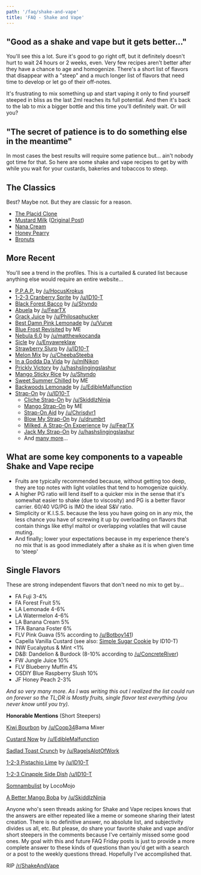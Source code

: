 ```yaml
---
path: '/faq/shake-and-vape'
title: 'FAQ - Shake and Vape'
---
```


## "Good as a shake and vape but it gets better&hellip;"

You'll see this a lot. Sure it's good to go right off, but it definitely doesn't hurt to wait 24 hours or 2 weeks, even. Very few recipes aren't better after they have a chance to age and homogenize. There's a short list of flavors that disappear with a "steep" and a much longer list of flavors that need time to develop or let go of their off-notes.

It's frustrating to mix something up and start vaping it only to find yourself steeped in bliss as the last 2ml reaches its full potential. And then it's back to the lab to mix a bigger bottle and this time you'll definitely wait. Or will you?

## "The secret of patience is to do something else in the meantime"

In most cases the best results will require some patience but&hellip; ain't nobody got time for that. So here are some shake and vape recipes to get by with while you wait for your custards, bakeries and tobaccos to steep.

## The Classics

Best? Maybe not. But they are classic for a reason.

- [The Placid Clone](https://www.reddit.com/r/DIY_eJuice/comments/2k8gvf/adirondack_placid_revisted/clkdysc/)
- [Mustard Milk](https://redd.it/4qvagc) ([Original Post](https://redd.it/33ns4t))
- [Nana Cream](https://redd.it/2gcdba)
- [Honey Pearry](https://www.reddit.com/r/DIY_eJuice/comments/21letz/could_someone_help_me_with_honey_pearry_clone_s/cge7exp/)
- [Bronuts](https://redd.it/3bpkw3)

## More Recent

You'll see a trend in the profiles. This is a curtailed &amp; curated list because anything else would require an entire website&hellip;

- [P.P.A.P.](http://e-liquid-recipes.com/recipe/998500/P.P.A.P) by [/u/HocusKrokus](https://www.reddit.com/u/HocusKrokus)
- [1-2-3 Cranberry Sprite](https://alltheflavors.com/recipes/86917#1_2_3_cranberry_sprite_by_id10_t) by [/u/ID10-T](https://www.reddit.com/u/ID10-T)
- [Black Forest Bacco](https://alltheflavors.com/recipes/87014#black_forest_bacco_by_shyndo) by [/u/Shyndo](https://www.reddit.com/u/Shyndo)
- [Abuela](https://alltheflavors.com/recipes/47894#abuela_by_fear) by [/u/FearTX](https://www.reddit.com/u/FearTX)
- [Grack Juice](https://alltheflavors.com/recipes/9396#grack_juice_by_philosaphucker) by [/u/Philosaphucker](https://www.reddit.com/u/Philosaphucker)
- [Best Damn Pink Lemonade](https://alltheflavors.com/recipes/3427#best_damn_pink_lemonade_by_vurve) by [/u/Vurve](https://www.reddit.com/u/Vurve)
- [Blue Frost Revisited](https://alltheflavors.com/recipes/54784#blue_frost_revisited_by_apexified) by ME
- [Nebula 6.0](https://www.reddit.com/r/DIY_eJuice/comments/4kxj73/nebula_60_i_finally_fucking_finished_it/) by [/u/matthewkocanda](https://www.reddit.com/u/matthewkocanda)
- [Sicle](https://www.reddit.com/r/DIY_eJuice/comments/3666bd/sicle_an_orange_creamsicle_flavor_with_a_touch_of/) by [/u/Enyawreklaw](https://www.reddit.com/u/Enyawreklaw)
- [Strawberry Slurp](https://alltheflavors.com/recipes/53483#strawberry_slurp_by_id10_t) by [/u/ID10-T](https://www.reddit.com/u/ID10-T)
- [Melon Mix](https://alltheflavors.com/recipes/1791#melon_mix_by_cheebasteeba) by [/u/CheebaSteeba](https://www.reddit.com/u/CheebaSteeba)
- [In a Godda Da Vida](https://alltheflavors.com/recipes/26946#in_a_godda_da_vida_by_mlnikon) by [/u/mlNikon](https://www.reddit.com/u/mlNikon)
- [Prickly Victory](https://alltheflavors.com/recipes/37881#prickly_victory_by_hashslingingslashur) by [/u/hashslingingslashur](https://www.reddit.com/u/hashslingingslashur)
- [Mango Sticky Rice](https://alltheflavors.com/recipes/56405#mango_sticky_rice_by_shyndo) by [/u/Shyndo](https://www.reddit.com/u/Shyndo)
- [Sweet Summer Chilled](https://alltheflavors.com/recipes/60351#sweet_summer_chilled_by_apexified) by ME
- [Backwoods Lemonade](https://alltheflavors.com/recipes/17882#backwoods_lemonade_by_ediblemalfunction) by [/u/EdibleMalfunction](https://www.reddit.com/u/EdibleMalfunction)
- [Strap-On](https://alltheflavors.com/recipes/6487#strap_on_by_id10_t) by [/u/ID10-T](https://www.reddit.com/u/ID10-T)
  - [Cliche Strap-On](https://alltheflavors.com/recipes/36505#cliche_strap_on_by_skiddlzninja) by [/u/SkiddlzNinja](https://www.reddit.com/u/SkiddlzNinja)
  - [Mango Strap-On](https://alltheflavors.com/recipes/34159#manly_strap_on_by_apexified) by ME
  - [Strap-On Aid](https://alltheflavors.com/recipes/36886#strap_on_aid_by_chrisdvr1) by [/u/Chrisdvr1](https://www.reddit.com/u/Chrisdvr1)
  - [Blow My Strap-On](https://alltheflavors.com/recipes/35867#blow_my_strap_on_by_drumbtr) by [/u/drumbrt](https://www.reddit.com/u/drumbrt)
  - [Milked, A Strap-On Experience](https://alltheflavors.com/recipes/34565#milked_a_strap_on_experience_by_fear) by [/u/FearTX](https://www.reddit.com/u/FearTX)
  - [Jack My Strap-On](https://alltheflavors.com/recipes/34562#jack_my_strap_on_by_hashslingingslashur) by [/u/hashslingingslashur](https://www.reddit.com/u/hashslingingslashur)
  - And [many more](https://alltheflavors.com/recipes?sort_order=new&original=true&owner=all&suggestions=0&name_like=strap+on)&hellip;

## What are some key components to a vapeable Shake and Vape recipe

- Fruits are typically recommended because, without getting too deep, they are top notes with light volatiles that tend to homogenize quickly.
- A higher PG ratio will lend itself to a quicker mix in the sense that it's somewhat easier to shake (due to viscosity) and PG is a better flavor carrier. 60/40 VG/PG is IMO the ideal S&amp;V ratio.
- Simplicity or K.I.S.S. because the less you have going on in any mix, the less chance you have of screwing it up by overloading on flavors that contain things like ethyl maltol or overlapping volatiles that will cause muting.
- And finally; lower your expectations because in my experience there's no mix that is as good immediately after a shake as it is when given time to ‘steep'

## Single Flavors

These are strong independent flavors that don't need no mix to get by&hellip;

- FA Fuji 3-4%
- FA Forest Fruit 5%
- LA Lemonade 4-6%
- LA Watermelon 4-6%
- LA Banana Cream 5%
- TFA Banana Foster 6%
- FLV Pink Guava (5% according to [/u/Botboy141](https://www.reddit.com/u/Botboy141))
- Capella Vanilla Custard (see also: [Simple Sugar Cookie](https://alltheflavors.com/recipes/10644#simple_sugar_cookie_by_id10_t) by ID10-T)
- INW Eucalyptus &amp; Mint &lt;1%
- D&amp;B: Dandelion &amp; Burdock (8-10% according to [/u/ConcreteRiver](https://www.reddit.com/u/ConcreteRiver))
- FW Jungle Juice 10%
- FLV Blueberry Muffin 4%
- OSDIY Blue Raspberry Slush 10%
- JF Honey Peach 2-3%

_And so very many more. As I was writing this out I realized the list could run on forever so the TL;DR is Mostly fruits, single flavor test everything (you never know until you try)._

**Honorable Mentions** (Short Steepers)

[Kiwi Bourbon](https://alltheflavors.com/recipes/21614#coop_s_kiwi_bourbon_by_id10_t) by [/u/Coop34](https://www.reddit.com/u/Coop34)Bama Mixer

[Custard Now](https://alltheflavors.com/recipes/73934#custard_now_by_ediblemalfunction) by [/u/EdibleMalfunction](https://www.reddit.com/u/EdibleMalfunction)

[Sadlad Toast Crunch](https://alltheflavors.com/recipes/23772#sadlad_toast_crunch_by_rageisalotofwork) by [/u/RageIsAlotOfWork](https://www.reddit.com/u/RageIsAlotOfWork)

[1-2-3 Pistachio Lime](https://alltheflavors.com/recipes/87984#1_2_3_pistachio_lime_by_id10_t) by [/u/ID10-T](https://www.reddit.com/u/ID10-T)

[1-2-3 Cinapple Side Dish](https://alltheflavors.com/recipes/87943#1_2_3_cinapple_side_dish_by_id10_t) [/u/ID10-T](https://www.reddit.com/u/ID10-T)

[Somnambulist](https://alltheflavors.com/recipes/20999#somnambulist_by_locomojo) by LocoMojo

[A Better Mango Boba](https://alltheflavors.com/recipes/46797) by [/u/SkiddlzNinja](https://www.reddit.com/u/SkiddlzNinja)

Anyone who's seen threads asking for Shake and Vape recipes knows that the answers are either repeated like a meme or someone sharing their latest creation. There is no definitive answer, no absolute list, and subjectivity divides us all, etc. But please, do share your favorite shake and vape and/or short steepers in the comments because I've certainly missed some good ones. My goal with this and future FAQ Friday posts is just to provide a more complete answer to these kinds of questions than you'd get with a search or a post to the weekly questions thread. Hopefully I've accomplished that.

RIP [/r/ShakeAndVape](https://www.reddit.com/r/ShakeAndVape)
